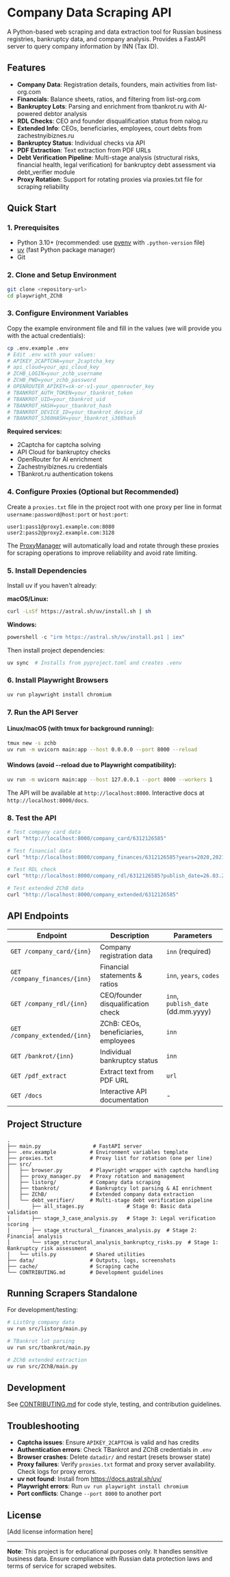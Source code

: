 # Company Data Scraping API

A Python-based web scraping and data extraction tool for Russian business registries, bankruptcy data, and company analysis. Provides a FastAPI server to query company information by INN (Tax ID).

## Features

- **Company Data**: Registration details, founders, main activities from list-org.com
- **Financials**: Balance sheets, ratios, and filtering from list-org.com
- **Bankruptcy Lots**: Parsing and enrichment from tbankrot.ru with AI-powered debtor analysis
- **RDL Checks**: CEO and founder disqualification status from nalog.ru
- **Extended Info**: CEOs, beneficiaries, employees, court debts from zachestnyibiznes.ru
- **Bankruptcy Status**: Individual checks via API
- **PDF Extraction**: Text extraction from PDF URLs
- **Debt Verification Pipeline**: Multi-stage analysis (structural risks, financial health, legal verification) for bankruptcy debt assessment via debt_verifier module
- **Proxy Rotation**: Support for rotating proxies via proxies.txt file for scraping reliability

## Quick Start

### 1. Prerequisites

- Python 3.10+ (recommended: use [pyenv](https://github.com/pyenv/pyenv) with `.python-version` file)
- [uv](https://docs.astral.sh/uv/) (fast Python package manager)
- Git

### 2. Clone and Setup Environment

```bash
git clone <repository-url>
cd playwright_ZChB
```

### 3. Configure Environment Variables

Copy the example environment file and fill in the values (we will provide you with the actual credentials):

```bash
cp .env.example .env
# Edit .env with your values:
# APIKEY_2CAPTCHA=your_2captcha_key
# api_cloud=your_api_cloud_key
# ZCHB_LOGIN=your_zchb_username
# ZCHB_PWD=your_zchb_password
# OPENROUTER_APIKEY=sk-or-v1-your_openrouter_key
# TBANKROT_AUTH_TOKEN=your_tbankrot_token
# TBANKROT_UID=your_tbankrot_uid
# TBANKROT_HASH=your_tbankrot_hash
# TBANKROT_DEVICE_ID=your_tbankrot_device_id
# TBANKROT_S360HASH=your_tbankrot_s360hash
```

**Required services:**
- 2Captcha for captcha solving
- API Cloud for bankruptcy checks
- OpenRouter for AI enrichment
- Zachestnyibiznes.ru credentials
- TBankrot.ru authentication tokens

### 4. Configure Proxies (Optional but Recommended)

Create a `proxies.txt` file in the project root with one proxy per line in format `username:password@host:port` or `host:port`:

```
user1:pass1@proxy1.example.com:8080
user2:pass2@proxy2.example.com:3128
```

The [ProxyManager](src/proxy_manager.py) will automatically load and rotate through these proxies for scraping operations to improve reliability and avoid rate limiting.

### 5. Install Dependencies

Install uv if you haven't already:

**macOS/Linux:**
```bash
curl -LsSf https://astral.sh/uv/install.sh | sh
```

**Windows:**
```powershell
powershell -c "irm https://astral.sh/uv/install.ps1 | iex"
```

Then install project dependencies:

```bash
uv sync  # Installs from pyproject.toml and creates .venv
```

### 6. Install Playwright Browsers

```bash
uv run playwright install chromium
```

### 7. Run the API Server

#### Linux/macOS (with tmux for background running):
```bash
tmux new -s zchb
uv run -m uvicorn main:app --host 0.0.0.0 --port 8000 --reload
```

#### Windows (avoid --reload due to Playwright compatibility):
```bash
uv run -m uvicorn main:app --host 127.0.0.1 --port 8000 --workers 1
```

The API will be available at `http://localhost:8000`. Interactive docs at `http://localhost:8000/docs`.

### 8. Test the API

```bash
# Test company card data
curl "http://localhost:8000/company_card/6312126585"

# Test financial data
curl "http://localhost:8000/company_finances/6312126585?years=2020,2021&codes=1200,1240"

# Test RDL check
curl "http://localhost:8000/company_rdl/6312126585?publish_date=26.03.2025"

# Test extended ZChB data
curl "http://localhost:8000/company_extended/6312126585"
```

## API Endpoints

| Endpoint | Description | Parameters |
|----------|-------------|------------|
| `GET /company_card/{inn}` | Company registration data | `inn` (required) |
| `GET /company_finances/{inn}` | Financial statements & ratios | `inn`, `years`, `codes` |
| `GET /company_rdl/{inn}` | CEO/founder disqualification check | `inn`, `publish_date` (dd.mm.yyyy) |
| `GET /company_extended/{inn}` | ZChB: CEOs, beneficiaries, employees | `inn` |
| `GET /bankrot/{inn}` | Individual bankruptcy status | `inn` |
| `GET /pdf_extract` | Extract text from PDF URL | `url` |
| `GET /docs` | Interactive API documentation | - |

## Project Structure

```
.
├── main.py                 # FastAPI server
├── .env.example           # Environment variables template
├── proxies.txt            # Proxy list for rotation (one per line)
├── src/
│   ├── browser.py         # Playwright wrapper with captcha handling
│   ├── proxy_manager.py   # Proxy rotation and management
│   ├── listorg/           # Company data scraping
│   ├── tbankrot/          # Bankruptcy lot parsing & AI enrichment
│   ├── ZChB/              # Extended company data extraction
│   └── debt_verifier/     # Multi-stage debt verification pipeline
│       ├── all_stages.py              # Stage 0: Basic data validation
│       ├── stage_3_case_analysis.py   # Stage 3: Legal verification scoring
│       ├── stage_structural__finances_analysis.py  # Stage 2: Financial analysis
│       └── stage_structural_analysis_bankruptcy_risks.py  # Stage 1: Bankruptcy risk assessment
│   └── utils.py           # Shared utilities
├── data/                  # Outputs, logs, screenshots
├── cache/                 # Scraping cache
└── CONTRIBUTING.md        # Development guidelines
```

## Running Scrapers Standalone

For development/testing:

```bash
# ListOrg company data
uv run src/listorg/main.py

# TBankrot lot parsing
uv run src/tbankrot/main.py

# ZChB extended extraction
uv run src/ZChB/main.py
```

## Development

See [CONTRIBUTING.md](CONTRIBUTING.md) for code style, testing, and contribution guidelines.

## Troubleshooting

- **Captcha issues**: Ensure `APIKEY_2CAPTCHA` is valid and has credits
- **Authentication errors**: Check TBankrot and ZChB credentials in `.env`
- **Browser crashes**: Delete `datadir/` and restart (resets browser state)
- **Proxy failures**: Verify `proxies.txt` format and proxy server availability. Check logs for proxy errors.
- **uv not found**: Install from https://docs.astral.sh/uv/
- **Playwright errors**: Run `uv run playwright install chromium`
- **Port conflicts**: Change `--port 8000` to another port

## License

[Add license information here]

---

**Note**: This project is for educational purposes only. It handles sensitive business data. Ensure compliance with Russian data protection laws and terms of service for scraped websites.
